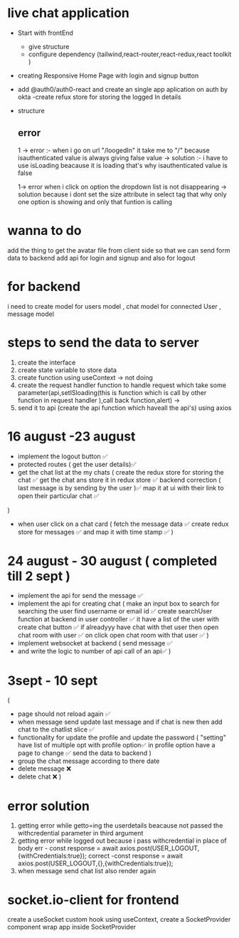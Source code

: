  # live chat application

 - Start with frontEnd 
   - give structure 
   - configure dependency (tailwind,react-router,react-redux,react toolkit )

- creating Responsive Home Page with login and signup button

- add  @auth0/auth0-react  and create an single app aplication on auth by okta
 -create refux store for storing the logged In details

- structure

  ## error 
    1 -> error :- when i go on url "/loogedIn" it take me to "/" because isauthenticated value is always giving false value
     -> solution :- i have to use isLoading beacause it is loading that's why  isauthenticated value is false 

   1-> error when i click on option the dropdown list is not disappearing 
    -> solution because i dont set the size attribute in select tag that why only one option is showing and only that funtion is calling 


# wanna to do 
  add the thing to get the avatar file from client side so that we can send form data to backend 
  add api for login and signup and also for logout 


# for backend 
i need to create model for users model  , chat model for  connected User , message model 


 #  steps to send the data to server 
   1. create the interface 
   2. create state variable to store data 
   3. create function using useContext -> not doing 
   4. create the request handler function to handle request which take some parameter(api,setISloading(this is function which is call by other function in request handler ),call back function,alert) ->
   5. send it to api (create the api function which haveall the api's) using axios 

# 16 august -23 august 
- implement the logout button  ✅
- protected routes ( get the user details)✅
- get the chat list at the my chats (
   create the redux store for storing the chat ✅
   get the chat ans store it in redux store ✅
   backend correction ( last message is by sending by the user )✅
   map it at ui  with their link to open their particular chat ✅

)
- when user click on a chat card (
  fetch the message data ✅
  create redux store for messages ✅
  and map it with  time stamp ✅
)

# 24 august - 30 august ( completed till 2 sept )
- implement the api for send the message ✅
- implement the api for creating chat (
   make an input box to search for searching the user find username or email id ✅
   create searchUser function  at backend in user controller ✅
   it have a list of the user with create chat button ✅
   if alreadyyy have chat with thet user then open chat room with user ✅
   on click  open chat room  with that user ✅
  )
- implement websocket at backend (
    send message ✅
- and write the logic to number of api call of an api✅
)

# 3sept - 10 sept
(
  - page should not reload again ✅
  - when message send update last message and if chat is new then add chat to the chatlist slice ✅
  - functionality  for update the profile and update the password (
     "setting" have list of multiple opt with profile option✅
     in profile option have a page to change ✅
     send the data to backend 
  )
  - group the chat message according to there date 
  - delete message ❌
  - delete chat ❌
)


# error solution 
1. getting error while getto=ing the userdetails beacause not passed the withcredential  parameter in third argument 
2. getting error while logged out because i pass withcredential in place of body 
    err -  const response = await axios.post(USER_LOGOUT,{withCredentials:true});
    correct -const response = await axios.post(USER_LOGOUT,{},{withCredentials:true});
3. when message send chat list also render again 




# socket.io-client for frontend 
 create a useSocket custom hook using useContext,
 create a SocketProvider component 
 wrap app inside SocketProvider